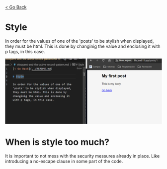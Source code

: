 [< Go Back](../README.md)

# Style

In order for the values of one of the 'posts' to be stylish when displayed, they must be html. This is done by changinig the value and enclosing it with p tags, in this case.

![browser image](./images/image03.png)

# When is style too much?

It is important to not mess with the security messures already in place. Like introducing a no-escape clause in some part of the code.